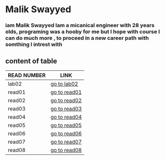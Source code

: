 # Malik Swayyed
### iam Malik Swayyed Iam a micanical engineer with 28 years olds, programing was a hooby for me but I hope with course I can do much more , to proceed in a new career path with somthing I intrest with

## content of table

|READ NUMBER|LINK|
|------------|-------------|
|lab02|[ go to lab02](lab02.md)|
|read01|[go to read01](read01.md)|
|read02|[go to read02](read02.md)|
|read03|[go to read03](read03.md)|
|read04|[go to read04](read04.md)|
|read05|[go to read05](read05.md)|
|read06|[go to read06](read06.md)|
|read07|[go to read07](read07.md)|
|read08|[go to read08](read08.md)|